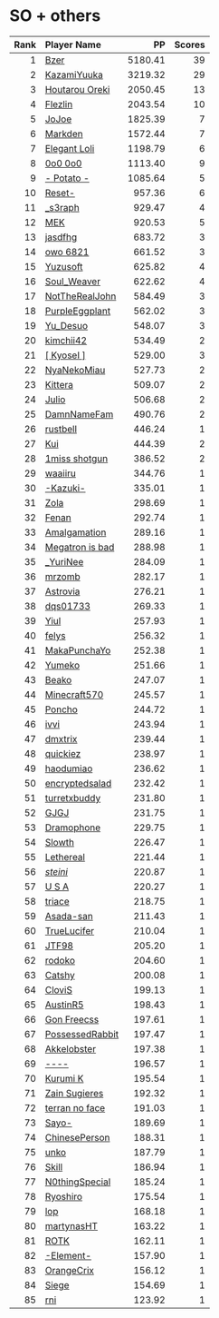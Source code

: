 # SO + others
| Rank | Player Name |  PP  | Scores |
| ----:|:----------- | ----:| ------:|
| 1 | [Bzer](https://osu.ppy.sh/u/980956) | 5180.41 | 39 |
| 2 | [KazamiYuuka](https://osu.ppy.sh/u/2365726) | 3219.32 | 29 |
| 3 | [Houtarou Oreki](https://osu.ppy.sh/u/4185566) | 2050.45 | 13 |
| 4 | [Flezlin](https://osu.ppy.sh/u/3696423) | 2043.54 | 10 |
| 5 | [JoJoe](https://osu.ppy.sh/u/2749481) | 1825.39 | 7 |
| 6 | [Markden](https://osu.ppy.sh/u/4188624) | 1572.44 | 7 |
| 7 | [Elegant Loli](https://osu.ppy.sh/u/3010281) | 1198.79 | 6 |
| 8 | [0o0 0o0](https://osu.ppy.sh/u/6850156) | 1113.40 | 9 |
| 9 | [- Potato -](https://osu.ppy.sh/u/6194992) | 1085.64 | 5 |
| 10 | [Reset-](https://osu.ppy.sh/u/3850861) | 957.36 | 6 |
| 11 | [_s3raph](https://osu.ppy.sh/u/5252968) | 929.47 | 4 |
| 12 | [MEK](https://osu.ppy.sh/u/3236182) | 920.53 | 5 |
| 13 | [jasdfhg](https://osu.ppy.sh/u/2563180) | 683.72 | 3 |
| 14 | [owo 6821](https://osu.ppy.sh/u/3776064) | 661.52 | 3 |
| 15 | [Yuzusoft](https://osu.ppy.sh/u/3925670) | 625.82 | 4 |
| 16 | [Soul_Weaver](https://osu.ppy.sh/u/4695629) | 622.62 | 4 |
| 17 | [NotTheRealJohn](https://osu.ppy.sh/u/6395214) | 584.49 | 3 |
| 18 | [PurpleEggplant](https://osu.ppy.sh/u/5201645) | 562.02 | 3 |
| 19 | [Yu_Desuo](https://osu.ppy.sh/u/1874004) | 548.07 | 3 |
| 20 | [kimchii42](https://osu.ppy.sh/u/6551312) | 534.49 | 2 |
| 21 | [[ KyoseI ]](https://osu.ppy.sh/u/2280092) | 529.00 | 3 |
| 22 | [NyaNekoMiau](https://osu.ppy.sh/u/5149397) | 527.73 | 2 |
| 23 | [Kittera](https://osu.ppy.sh/u/3960130) | 509.07 | 2 |
| 24 | [Julio](https://osu.ppy.sh/u/4384319) | 506.68 | 2 |
| 25 | [DamnNameFam](https://osu.ppy.sh/u/6064612) | 490.76 | 2 |
| 26 | [rustbell](https://osu.ppy.sh/u/227717) | 446.24 | 1 |
| 27 | [Kui](https://osu.ppy.sh/u/2356193) | 444.39 | 2 |
| 28 | [1miss shotgun](https://osu.ppy.sh/u/5144843) | 386.52 | 2 |
| 29 | [waaiiru](https://osu.ppy.sh/u/903978) | 344.76 | 1 |
| 30 | [-Kazuki-](https://osu.ppy.sh/u/3614356) | 335.01 | 1 |
| 31 | [Zola](https://osu.ppy.sh/u/4272894) | 298.69 | 1 |
| 32 | [Fenan](https://osu.ppy.sh/u/3087727) | 292.74 | 1 |
| 33 | [Amalgamation](https://osu.ppy.sh/u/1523555) | 289.16 | 1 |
| 34 | [Megatron is bad](https://osu.ppy.sh/u/2570828) | 288.98 | 1 |
| 35 | [_YuriNee](https://osu.ppy.sh/u/1794082) | 284.09 | 1 |
| 36 | [mrzomb](https://osu.ppy.sh/u/1694887) | 282.17 | 1 |
| 37 | [Astrovia](https://osu.ppy.sh/u/5221616) | 276.21 | 1 |
| 38 | [dqs01733](https://osu.ppy.sh/u/3372459) | 269.33 | 1 |
| 39 | [Yiul](https://osu.ppy.sh/u/4793715) | 257.93 | 1 |
| 40 | [felys](https://osu.ppy.sh/u/1759427) | 256.32 | 1 |
| 41 | [MakaPunchaYo](https://osu.ppy.sh/u/4955458) | 252.38 | 1 |
| 42 | [Yumeko](https://osu.ppy.sh/u/5198953) | 251.66 | 1 |
| 43 | [Beako](https://osu.ppy.sh/u/3065571) | 247.07 | 1 |
| 44 | [Minecraft570](https://osu.ppy.sh/u/2198995) | 245.57 | 1 |
| 45 | [Poncho](https://osu.ppy.sh/u/4067039) | 244.72 | 1 |
| 46 | [ivvi](https://osu.ppy.sh/u/2494979) | 243.94 | 1 |
| 47 | [dmxtrix](https://osu.ppy.sh/u/3830168) | 239.44 | 1 |
| 48 | [quickiez](https://osu.ppy.sh/u/2789037) | 238.97 | 1 |
| 49 | [haodumiao](https://osu.ppy.sh/u/2353386) | 236.62 | 1 |
| 50 | [encryptedsalad](https://osu.ppy.sh/u/3688602) | 232.42 | 1 |
| 51 | [turretxbuddy](https://osu.ppy.sh/u/2203646) | 231.80 | 1 |
| 52 | [GJGJ](https://osu.ppy.sh/u/6239578) | 231.75 | 1 |
| 53 | [Dramophone](https://osu.ppy.sh/u/4942660) | 229.75 | 1 |
| 54 | [Slowth](https://osu.ppy.sh/u/6878912) | 226.47 | 1 |
| 55 | [Lethereal](https://osu.ppy.sh/u/6063492) | 221.44 | 1 |
| 56 | [_steini_](https://osu.ppy.sh/u/5676259) | 220.87 | 1 |
| 57 | [U S A](https://osu.ppy.sh/u/4833859) | 220.27 | 1 |
| 58 | [triace](https://osu.ppy.sh/u/583918) | 218.75 | 1 |
| 59 | [Asada-san](https://osu.ppy.sh/u/4881676) | 211.43 | 1 |
| 60 | [TrueLucifer](https://osu.ppy.sh/u/6143327) | 210.04 | 1 |
| 61 | [JTF98](https://osu.ppy.sh/u/4700995) | 205.20 | 1 |
| 62 | [rodoko](https://osu.ppy.sh/u/2067342) | 204.60 | 1 |
| 63 | [Catshy](https://osu.ppy.sh/u/4575948) | 200.08 | 1 |
| 64 | [CloviS](https://osu.ppy.sh/u/1922622) | 199.13 | 1 |
| 65 | [AustinR5](https://osu.ppy.sh/u/4535852) | 198.43 | 1 |
| 66 | [Gon Freecss](https://osu.ppy.sh/u/5325779) | 197.61 | 1 |
| 67 | [PossessedRabbit](https://osu.ppy.sh/u/4586031) | 197.47 | 1 |
| 68 | [Akkelobster](https://osu.ppy.sh/u/5100064) | 197.38 | 1 |
| 69 | [----](https://osu.ppy.sh/u/4304495) | 196.57 | 1 |
| 70 | [Kurumi K](https://osu.ppy.sh/u/5674993) | 195.54 | 1 |
| 71 | [Zain Sugieres](https://osu.ppy.sh/u/2316667) | 192.32 | 1 |
| 72 | [terran no face](https://osu.ppy.sh/u/6017299) | 191.03 | 1 |
| 73 | [Sayo-](https://osu.ppy.sh/u/1929326) | 189.69 | 1 |
| 74 | [ChinesePerson](https://osu.ppy.sh/u/3926391) | 188.31 | 1 |
| 75 | [unko](https://osu.ppy.sh/u/4160744) | 187.79 | 1 |
| 76 | [Skill](https://osu.ppy.sh/u/7802027) | 186.94 | 1 |
| 77 | [N0thingSpecial](https://osu.ppy.sh/u/7371161) | 185.24 | 1 |
| 78 | [Ryoshiro](https://osu.ppy.sh/u/1338384) | 175.54 | 1 |
| 79 | [lop](https://osu.ppy.sh/u/4548522) | 168.18 | 1 |
| 80 | [martynasHT](https://osu.ppy.sh/u/3479790) | 163.22 | 1 |
| 81 | [ROTK](https://osu.ppy.sh/u/420411) | 162.11 | 1 |
| 82 | [-Element-](https://osu.ppy.sh/u/6113284) | 157.90 | 1 |
| 83 | [OrangeCrix](https://osu.ppy.sh/u/2345510) | 156.12 | 1 |
| 84 | [Siege](https://osu.ppy.sh/u/4402173) | 154.69 | 1 |
| 85 | [rni](https://osu.ppy.sh/u/3306558) | 123.92 | 1 |
